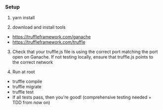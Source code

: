 
### Setup

1. yarn install

2. download and install tools
- https://truffleframework.com/ganache
- https://truffleframework.com/truffle

3. Check that your truffle.js file is using the correct port matching the port open on Ganache. If not testing locally, ensure that truffle.js points to the correct network

4. Run  at root
- truffle compile
- truffle migrate
- truffle test
- If all tests pass, then you're good! (comprehensive testing needed + TDD from now on)

